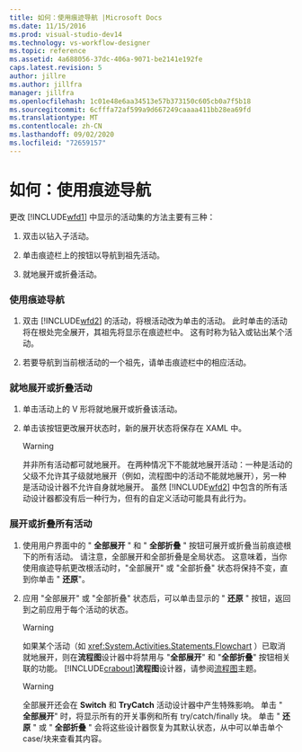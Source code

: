 ```yaml
---
title: 如何：使用痕迹导航 |Microsoft Docs
ms.date: 11/15/2016
ms.prod: visual-studio-dev14
ms.technology: vs-workflow-designer
ms.topic: reference
ms.assetid: 4a688056-37dc-406a-9071-be2141e192fe
caps.latest.revision: 5
author: jillre
ms.author: jillfra
manager: jillfra
ms.openlocfilehash: 1c01e48e6aa34513e57b373150c605cb0a7f5b18
ms.sourcegitcommit: 6cfffa72af599a9d667249caaaa411bb28ea69fd
ms.translationtype: MT
ms.contentlocale: zh-CN
ms.lasthandoff: 09/02/2020
ms.locfileid: "72659157"
---
```

# <a name="how-to-use-breadcrumb-navigation"></a>如何：使用痕迹导航
更改 [!INCLUDE[wfd1](../includes/wfd1-md.md)] 中显示的活动集的方法主要有三种：

1. 双击以钻入子活动。

2. 单击痕迹栏上的按钮以导航到祖先活动。

3. 就地展开或折叠活动。

### <a name="using-breadcrumb-navigation"></a>使用痕迹导航

1. 双击 [!INCLUDE[wfd2](../includes/wfd2-md.md)] 的活动，将根活动改为单击的活动。 此时单击的活动将在根处完全展开，其祖先将显示在痕迹栏中。 这有时称为钻入或钻出某个活动。

2. 若要导航到当前根活动的一个祖先，请单击痕迹栏中的相应活动。

### <a name="expanding-or-collapsing-an-activity-in-place"></a>就地展开或折叠活动

1. 单击活动上的 V 形将就地展开或折叠该活动。

2. 单击该按钮更改展开状态时，新的展开状态将保存在 XAML 中。

    > [!WARNING]
    > 并非所有活动都可就地展开。 在两种情况下不能就地展开活动：一种是活动的父级不允许其子级就地展开（例如，流程图中的活动不能就地展开），另一种是活动设计器不允许自身就地展开。 虽然 [!INCLUDE[wfd2](../includes/wfd2-md.md)] 中包含的所有活动设计器都没有后一种行为，但有的自定义活动可能具有此行为。

### <a name="expanding-all-or-collapsing-all-activities"></a>展开或折叠所有活动

1. 使用用户界面中的 " **全部展开** " 和 " **全部折叠** " 按钮可展开或折叠当前痕迹根下的所有活动。 请注意，全部展开和全部折叠是全局状态。 这意味着，当你使用痕迹导航更改根活动时，"全部展开" 或 "全部折叠" 状态将保持不变，直到你单击 " **还原**"。

2. 应用 "全部展开" 或 "全部折叠" 状态后，可以单击显示的 " **还原** " 按钮，返回到之前应用于每个活动的状态。

    > [!WARNING]
    > 如果某个活动（如 <xref:System.Activities.Statements.Flowchart> ）已取消就地展开，则在**流程图**设计器中将禁用与 "**全部展开**" 和 "**全部折叠**" 按钮相关联的功能。 [!INCLUDE[crabout](../includes/crabout-md.md)]**流程图**设计器，请参阅[流程图](../workflow-designer/flowchart-activity-designer.md)主题。

    > [!WARNING]
    > 全部展开还会在 **Switch** 和 **TryCatch** 活动设计器中产生特殊影响。 单击 " **全部展开**" 时，将显示所有的开关事例和所有 try/catch/finally 块。 单击 " **还原** " 或 " **全部折叠** " 会将这些设计器恢复为其默认状态，从中可以单击单个 case/块来查看其内容。
